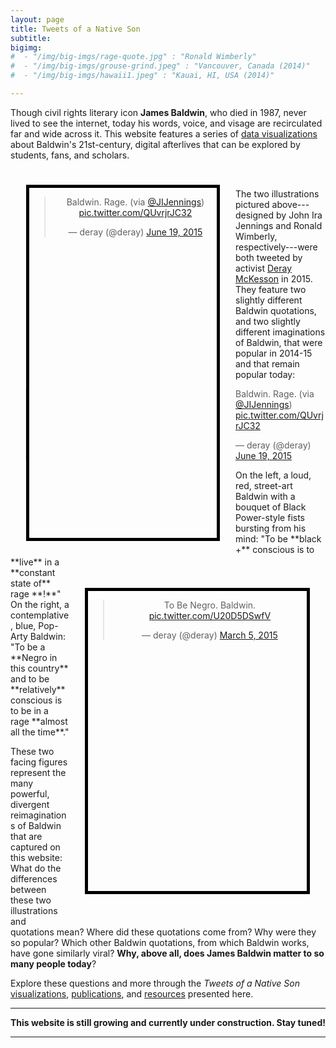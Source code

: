 ```yaml
---
layout: page
title: Tweets of a Native Son
subtitle:
bigimg:
#  - "/img/big-imgs/rage-quote.jpg" : "Ronald Wimberly"
#  - "/img/big-imgs/grouse-grind.jpeg" : "Vancouver, Canada (2014)"
#  - "/img/big-imgs/hawaii1.jpeg" : "Kauai, HI, USA (2014)"

---
```



Though civil rights literary icon **James Baldwin**, who died in 1987, never lived to see the internet, today his words, voice, and visage are recirculated far and wide across it. This website features a series of [data visualizations](BlackLivesMatter-Baldwin) about Baldwin's 21st-century, digital afterlives that can be explored by students, fans, and scholars.

<div style="border: thick solid black; float:left; width: 300px; height: 560px; margin: 25px;" >

<blockquote class="twitter-tweet" data-lang="en" align="center"   height="500px" margin-right="300px"><p lang="en" dir="ltr">Baldwin. Rage. (via <a href="https://twitter.com/JIJennings?ref_src=twsrc%5Etfw">@JIJennings</a>) <a href="http://t.co/QUvrjrJC32">pic.twitter.com/QUvrjrJC32</a></p>&mdash; deray (@deray) <a href="https://twitter.com/deray/status/611853727943671808?ref_src=twsrc%5Etfw">June 19, 2015</a></blockquote>
<script async src="https://platform.twitter.com/widgets.js" charset="utf-8"></script>

</div>

<div style="border: thick solid black; float:right; width: 350px; height: 480px; margin: 25px; margin-top: 50px; margin-bottom: 50px;" >
<blockquote class="twitter-tweet" data-lang="en" align="center" width="300px" margin-bottom="200px"><p lang="en" dir="ltr">To Be Negro. Baldwin. <a href="http://t.co/U20D5DSwfV">pic.twitter.com/U20D5DSwfV</a></p>&mdash; deray (@deray) <a href="https://twitter.com/deray/status/573613576595857408?ref_src=twsrc%5Etfw">March 5, 2015</a></blockquote>
<script async src="https://platform.twitter.com/widgets.js" charset="utf-8"></script>

</div>



&emsp;

The two illustrations pictured above---designed by John Ira Jennings and Ronald Wimberly, respectively---were both tweeted by activist [Deray McKesson](https://twitter.com/deray) in 2015. They feature two slightly different Baldwin quotations, and two slightly different imaginations of Baldwin, that were popular in 2014-15 and that remain popular today:


<blockquote class="twitter-tweet" data-lang="en"><p lang="en" dir="ltr">Baldwin. Rage. (via <a href="https://twitter.com/JIJennings?ref_src=twsrc%5Etfw">@JIJennings</a>) <a href="http://t.co/QUvrjrJC32">pic.twitter.com/QUvrjrJC32</a></p>&mdash; deray (@deray) <a href="https://twitter.com/deray/status/611853727943671808?ref_src=twsrc%5Etfw">June 19, 2015</a></blockquote>
<script async src="https://platform.twitter.com/widgets.js" charset="utf-8"></script>
On the left, a loud, red, street-art Baldwin with a bouquet of Black Power-style fists bursting from his mind: "To be **black +** conscious is to **live** in a **constant state of** rage **!**" On the right, a contemplative, blue, Pop-Arty Baldwin: "To be a **Negro in this country** and to be **relatively** conscious is to be in a rage **almost all the time**."

These two facing figures represent the many powerful, divergent reimaginations of Baldwin that are captured on this website: What do the differences between these two illustrations and quotations mean?  Where did these quotations come from? Why were they so popular? Which other Baldwin quotations, from which Baldwin works, have gone similarly viral? **Why, above all, does James Baldwin matter to so many people today**?

Explore these questions and more through the *Tweets of a Native Son* [visualizations](BlackLivesMatter-Baldwin), [publications](Publications), and [resources](Sources&Methods) presented here.

---

**This website is still growing and currently under construction. Stay tuned!**

---
